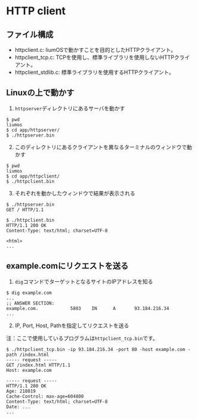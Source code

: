 # HTTP client

## ファイル構成
- httpclient.c: liumOSで動かすことを目的としたHTTPクライアント。
- httpclient_tcp.c: TCPを使用し、標準ライブラリを使用しないHTTPクライアント。
- httpclient_stdlib.c: 標準ライブラリを使用するHTTPクライアント。

## Linuxの上で動かす

1. `httpserver`ディレクトリにあるサーバを動かす

```
$ pwd
liumos
$ cd app/httpserver/
$ ./httpserver.bin
```

2. このディレクトリにあるクライアントを異なるターミナルのウィンドウで動かす

```
$ pwd
liumos
$ cd app/httpclient/
$ ./httpclient.bin
```

3. それぞれを動かしたウィンドウで結果が表示される

```
$ ./httpserver.bin
GET / HTTP/1.1
```

```
$ ./httpclient.bin
HTTP/1.1 200 OK
Content-Type: text/html; charset=UTF-8

<html>
...

```

## example.comにリクエストを送る

1. `dig`コマンドでターゲットとなるサイトのIPアドレスを知る

```
$ dig example.com
...
;; ANSWER SECTION:
example.com.            5803    IN      A       93.184.216.34
...
```

2. IP, Port, Host, Pathを指定してリクエストを送る

注：ここで使用しているプログラムは`httpclient_tcp.bin`です。

```
$ ./httpclient_tcp.bin -ip 93.184.216.34 -port 80 -host example.com -path /index.html
----- request -----
GET /index.html HTTP/1.1
Host: example.com

----- request -----
HTTP/1.1 200 OK
Age: 218019
Cache-Control: max-age=604800
Content-Type: text/html; charset=UTF-8
Date: ...
...
```

